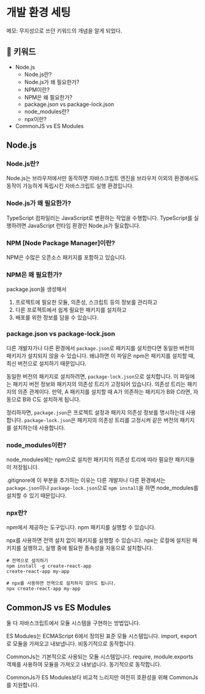 # 개발 환경 세팅

메모: 무지성으로 쓰던 키워드의 개념을 알게 되었다.

## :whale2: 키워드

* Node.js
  * Node.js란?
  * Node.js가 왜 필요한가?
  * NPM이란?
  * NPM은 왜 필요한가?
  * package.json vs package-lock.json  
  * node_modules란?
  * npx이란?
* CommonJS vs ES Modules

## Node.js

### Node.js란?

Node.js는 브라우저에서만 동작하면 자바스크립트 엔진을 브라우저 이외의 환경에서도 동작이 가능하게 독립시킨 자바스크립트 실행 환경입니다.

### Node.js가 왜 필요한가?

TypeScript 컴파일러는 JavaScript로 변환하는 작업을 수행합니다. TypeScript를 실행하려면 JavaScript 런타임 환경인 Node.js가 필요합니다.

### NPM [Node Package Manager]이란?

NPM은 수많은 오픈소스 패키지를 포함하고 있습니다.

### NPM은 왜 필요한가?

package.json을 생성해서

1. 프로젝트에 필요한 모듈, 의존성, 스크립트 등의 정보를 관리하고
2. 다른 프로젝트에서 쉽게 필요한 패키지를 설치하고
3. 배포를 위한 정보를 담을 수 있습니다.

### package.json vs package-lock.json

다른 개발자가나 다른 환경에서 `package.json`로 패키지를 설치한다면 동일한 버전의 패키지가 설치되지 않을 수 있습니다. 왜냐하면 이 파일은 npm은 패키지를 설치할 때, 최신 버전으로 설치하기 때문입니다.

동일한 버전의 패키지로 설치하려면, `package-lock.json`으로 설치합니다. 이 파일에는 패키지 버전 정보와 패키지의 의존성 트리가 고정되어 있습니다.
의존성 트리는 패키지의 의존 관계이다. 만약, A 패키지를 설치할 때 A가 의존하는 패키지가 B와 C라면, 자동으로 B와 C도 설치하게 됩니다.

정리하자면, `package.json`은 프로젝트 설정과 패키지 의존성 정보를 명시하는데 사용합니다.
`package-lock.json`은 패키지의 의존성 트리를 고정시켜 같은 버전의 패키지를 설치하는데 사용합니다.

### node_modules이란?

node_modules에는 npm으로 설치한 패키지의 의존성 트리에 따라 필요한 패키지들이 저장됩니다.

.gitignore에 이 부분을 추가하는 이유는 다른 개발자나 다른 환경에서는 `package.json`이나 `package-lock.json`으로 `npm install`을 하면 node_modules를 설치할 수 있기 때문입니다.

### npx란?

npm에서 제공하는 도구입니다. npm 패키지를 실행할 수 있습니다.

npx를 사용하면 전역 설치 없이 패키지를 실행할 수 있습니다. npx는 로컬에 설치된 패키지를 실행하고, 실행 중에 필요한 종속성을 자동으로 설치합니다.

```shell
# 전역으로 설치하기
npm install -g create-react-app
create-react-app my-app

# npx를 사용하면 전역으로 설치하지 않아도 됩니다.
npx create-react-app my-app
```

## CommonJS vs ES Modules

둘 다 자바스크립트에서 모듈 시스템을 구현하는 방법입니다.

ES Modules는 ECMAScript 6에서 정의된 표준 모듈 시스템입니다. import, export로 모듈을 가져오고 내보냅니다. 비동기적으로 동작합니다.

CommonJs는 기본적으로 사용되는 모듈 시스템입니다. require, module.exports 객체를 사용하여 모듈을 가져오고 내보냅니다. 동기적으로 동작합니다.

CommonJs가 ES Modules보다 비교적 느리지만 여전히 호환성을 위해 CommonJs를 지원합니다.
